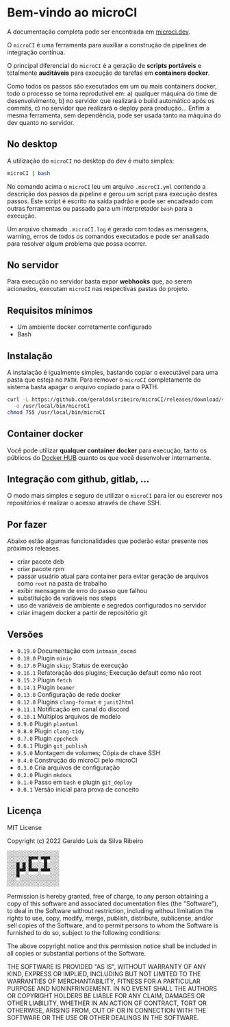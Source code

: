 # Bem-vindo ao microCI

A documentação completa pode ser encontrada em [microci.dev](https://microci.dev).

O `microCI` é uma ferramenta para auxiliar a construção de pipelines de
integração contínua.

O principal diferencial do `microCI` é a geração de **scripts portáveis** e
totalmente **auditáveis** para execução de tarefas em **containers docker**.

Como todos os passos são executados em um ou mais containers docker, todo
o processo se torna reprodutível em: a) qualquer máquina do time de
desenvolvimento, b) no servidor que realizará o build automático após os
commits, c) no servidor que realizará o deploy para produção... Enfim a mesma
ferramenta, sem dependência, pode ser usada tanto na máquina do dev quanto no
servidor.

## No desktop

A utilização do `microCI` no desktop do dev é muito simples:

```bash
microCI | bash
```

No comando acima o `microCI` leu um arquivo `.microCI.yml` contendo a descrição
dos passos da pipeline e gerou um script para execução destes passos. Este
script é escrito na saída padrão e pode ser encadeado com outras ferramentas ou
passado para um interpretador `bash` para a execução.

Um arquivo chamado `.microCI.log` é gerado com todas as mensagens, warning,
erros de todos os comandos executados e pode ser analisado para resolver algum
problema que possa ocorrer.

## No servidor

Para execução no servidor basta expor **webhooks** que, ao serem acionados,
executam `microCI` nas respectivas pastas do projeto.

## Requisitos mínimos

* Um ambiente docker corretamente configurado
* Bash

## Instalação

A instalação é igualmente simples, bastando copiar o executável para uma pasta
que esteja no `PATH`. Para remover o `microCI` completamente do sistema basta
apagar o arquivo copiado para o PATH.

```bash
curl -L https://github.com/geraldolsribeiro/microCI/releases/download/v0.18.0/microCI \
  -o /usr/local/bin/microCI
chmod 755 /usr/local/bin/microCI
```

## Container docker

Você pode utilizar **qualquer container docker** para execução, tanto os
públicos do [Docker HUB](https://hub.docker.com/) quanto os que você
desenvolver internamente.

## Integração com github, gitlab, ...

O modo mais simples e seguro de utilizar o `microCI` para ler ou escrever nos
repositórios é realizar o acesso através de chave SSH.

## Por fazer

Abaixo estão algumas funcionalidades que poderão estar presente nos próximos
releases.

* criar pacote deb
* criar pacote rpm
* passar usuário atual para container para evitar geração de arquivos como
  `root` na pasta de trabalho
* exibir mensagem de erro do passo que falhou
* substituição de variáveis nos steps
* uso de variáveis de ambiente e segredos configurados no servidor
* criar imagem docker a partir de repositório git

## Versões

* `0.19.0` Documentação com `intmain_docmd`
* `0.18.0` Plugin `minio`
* `0.17.0` Plugin `skip`; Status de execução
* `0.16.1` Refatoração dos plugins; Execução default como não root
* `0.15.2` Plugin `fetch`
* `0.14.1` Plugin `beamer`
* `0.13.0` Configuração de rede docker
* `0.12.0` Plugins `clang-format` e `junit2html`
* `0.11.1` Notificação em canal do discord
* `0.10.1` Múltiplos arquivos de modelo
* `0.9.0` Plugin `plantuml`
* `0.8.0` Plugin `clang-tidy`
* `0.7.0` Plugin `cppcheck`
* `0.6.1` Plugin `git_publish`
* `0.5.0` Montagem de volumes; Cópia de chave SSH
* `0.4.0` Construção do microCI pelo microCI
* `0.3.0` Cria arquivos de configuração
* `0.2.0` Plugin `mkdocs`
* `0.1.0` Passo em `bash` e plugin `git_deploy`
* `0.0.1` Versão inicial para prova de conceito

## Licença

MIT License

Copyright (c) 2022 Geraldo Luis da Silva Ribeiro

```
░░░░░░░░░░░░░░░░░
░░░░░░░█▀▀░▀█▀░░░
░░░█░█░█░░░░█░░░░
░░░█▀▀░▀▀▀░▀▀▀░░░
░░░▀░░░░░░░░░░░░░
░░░░░░░░░░░░░░░░░
```

Permission is hereby granted, free of charge, to any person obtaining a copy
of this software and associated documentation files (the "Software"), to deal
in the Software without restriction, including without limitation the rights
to use, copy, modify, merge, publish, distribute, sublicense, and/or sell
copies of the Software, and to permit persons to whom the Software is
furnished to do so, subject to the following conditions:

The above copyright notice and this permission notice shall be included in
all copies or substantial portions of the Software.

THE SOFTWARE IS PROVIDED "AS IS", WITHOUT WARRANTY OF ANY KIND, EXPRESS OR
IMPLIED, INCLUDING BUT NOT LIMITED TO THE WARRANTIES OF MERCHANTABILITY,
FITNESS FOR A PARTICULAR PURPOSE AND NONINFRINGEMENT. IN NO EVENT SHALL THE
AUTHORS OR COPYRIGHT HOLDERS BE LIABLE FOR ANY CLAIM, DAMAGES OR OTHER
LIABILITY, WHETHER IN AN ACTION OF CONTRACT, TORT OR OTHERWISE, ARISING FROM,
OUT OF OR IN CONNECTION WITH THE SOFTWARE OR THE USE OR OTHER DEALINGS IN THE
SOFTWARE.
 
